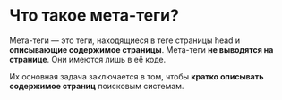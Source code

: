 Что такое мета-теги?
=====================

Мета-теги — это теги, находящиеся в теге страницы head и **описывающие содержимое страницы**. Мета-теги **не выводятся на странице**. Они имеются лишь в её коде.

Их основная задача заключается в том, чтобы **кратко описывать содержимое страниц** поисковым системам.
